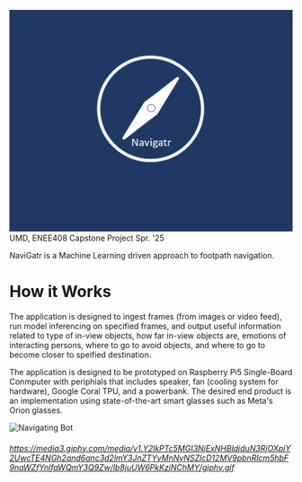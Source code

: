 ![Navigatr Logo](imgs/logo.png)
UMD, ENEE408 Capstone Project Spr. '25


NaviGatr is a Machine Learning driven approach to footpath navigation.

# How it Works

The application is designed to ingest frames (from images or video feed), run model inferencing on specified frames, and output useful information related to type of in-view objects, how far in-view objects are, emotions of interacting persons, where to go to avoid objects, and where to go to become closer to speified destination.

The application is designed to be prototyped on Raspberry Pi5 Single-Board Conmputer with periphials that includes speaker, fan (cooling system for hardware), Google Coral TPU, and a powerbank. The desired end product is an implementation using state-of-the-art smart glasses such as Meta's Orion    glasses.

![Navigating Bot](imgs/download.gif)
###### https://media3.giphy.com/media/v1.Y2lkPTc5MGI3NjExNHBldjduN3RjOXpjY2UwcTE4NGh2and6anc3d2lmY3JnZTYyMnNyNSZlcD12MV9pbnRlcm5hbF9naWZfYnlfaWQmY3Q9Zw/lb8juUW6PkKzjNChMY/giphy.gif

